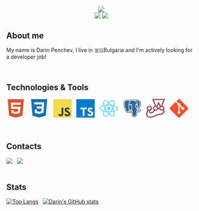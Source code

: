 <div align="center"> 
<img src="https://media.giphy.com/media/cIn5fTcjnKhStIeAef/giphy.gif" width="100" align="center"/>  

  <div class="badges">
<!--   <a href="#"><img src="https://www.edigitalagency.com.au/wp-content/uploads/new-linkedin-logo-white-black-png.png" width="30"/></a> -->
  <a href="#"><img src="https://cdn.iconscout.com/icon/premium/png-256-thumb/cv-294-1108422.png" width="45"></a>
  <a href="#"><img src="https://cdn.icon-icons.com/icons2/488/PNG/512/portfolio_47696.png" width="48"></a>
  </div>
 </div>
  
##   About me
  My name is Darin Penchev, I live in 🇧🇬Bulgaria and I'm actively looking for a developer job!  
  
<br />
   
## Technologies & Tools
<img src="https://github.com/devicons/devicon/blob/master/icons/html5/html5-plain.svg" width="50"/> &nbsp;
<img src="https://github.com/devicons/devicon/blob/master/icons/css3/css3-plain.svg" width="50" /> &nbsp;
<img src="https://github.com/devicons/devicon/blob/master/icons/javascript/javascript-original.svg" width="50"/> &nbsp;
<img src="https://github.com/devicons/devicon/blob/master/icons/typescript/typescript-original.svg" width="50" /> &nbsp;
<img src="https://github.com/devicons/devicon/blob/master/icons/react/react-original.svg" width="50" /> &nbsp;
<img src="https://github.com/devicons/devicon/blob/master/icons/postgresql/postgresql-plain.svg" width="50"/> &nbsp;
<img src="https://github.com/devicons/devicon/blob/master/icons/jest/jest-plain.svg" width="50" /> &nbsp;
<img src="https://github.com/devicons/devicon/blob/master/icons/git/git-original.svg" width="50" /> &nbsp;

<br />

## Contacts
<div>
<a href="https://www.linkedin.com/in/darin-penchev"><img src="https://upload.wikimedia.org/wikipedia/commons/thumb/8/81/LinkedIn_icon.svg/2048px-LinkedIn_icon.svg.png" width="50" /></a> &nbsp;
<a href="mailto:darinpenchev55@gmail.com"><img src="https://cdn-icons-png.flaticon.com/512/281/281769.png" width="50" /></a>
</div>

<br />

## Stats

[![Top Langs](https://github-readme-stats.vercel.app/api/top-langs/?username=dante2302&layout=donut)](https://github.com/anuraghazra/github-readme-stats) &nbsp;
[![Darin's GitHub stats](https://github-readme-stats.vercel.app/api?username=dante2302)](https://github.com/anuraghazra/github-readme-stats)




